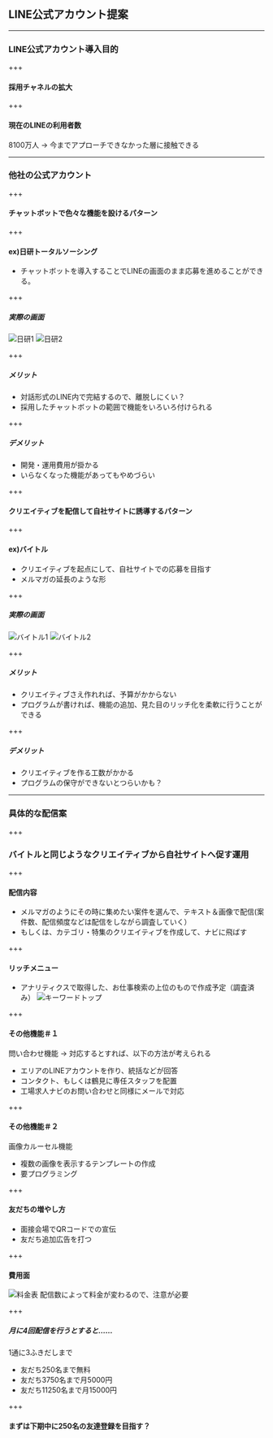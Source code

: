 ## LINE公式アカウント提案

---

### LINE公式アカウント導入目的

+++

#### 採用チャネルの拡大

+++

#### 現在のLINEの利用者数

8100万人
→ 今までアプローチできなかった層に接触できる

---

### 他社の公式アカウント

+++

#### チャットボットで色々な機能を設けるパターン

+++

#### ex)日研トータルソーシング
- チャットボットを導入することでLINEの画面のまま応募を進めることができる。

+++

##### 実際の画面
![日研1](assets/line_screenshot_3.png)
![日研2](assets/line_screenshot_4.png)

+++

##### メリット
 * 対話形式のLINE内で完結するので、離脱しにくい？
 * 採用したチャットボットの範囲で機能をいろいろ付けられる
 
+++

##### デメリット
 * 開発・運用費用が掛かる
 * いらなくなった機能があってもやめづらい

+++

#### クリエイティブを配信して自社サイトに誘導するパターン

+++

#### ex)バイトル
- クリエイティブを起点にして、自社サイトでの応募を目指す
- メルマガの延長のような形

+++

##### 実際の画面
![バイトル1](assets/line_screenshot_1.png)
![バイトル2](assets/line_screenshot_2.png)

+++

##### メリット
 * クリエイティブさえ作れれば、予算がかからない
 * プログラムが書ければ、機能の追加、見た目のリッチ化を柔軟に行うことができる
 
+++
 
##### デメリット
 * クリエイティブを作る工数がかかる
 * プログラムの保守ができないとつらいかも？

---

### 具体的な配信案

+++

### バイトルと同じようなクリエイティブから自社サイトへ促す運用

+++

#### 配信内容

- メルマガのようにその時に集めたい案件を選んで、テキスト＆画像で配信(案件数、配信頻度などは配信をしながら調査していく）
- もしくは、カテゴリ・特集のクリエイティブを作成して、ナビに飛ばす

+++

#### リッチメニュー

- アナリティクスで取得した、お仕事検索の上位のもので作成予定（調査済み）
![キーワードトップ](assets/keywords_rank.png)

+++

#### その他機能＃１

問い合わせ機能 → 対応するとすれば、以下の方法が考えられる
  - エリアのLINEアカウントを作り、統括などが回答
  - コンタクト、もしくは鶴見に専任スタッフを配置
  - 工場求人ナビのお問い合わせと同様にメールで対応

+++

#### その他機能＃２

画像カルーセル機能
  - 複数の画像を表示するテンプレートの作成
  - 要プログラミング

+++

#### 友だちの増やし方

- 面接会場でQRコードでの宣伝
- 友だち追加広告を打つ

+++

#### 費用面

![料金表](assets/price_list.png)
配信数によって料金が変わるので、注意が必要

+++

##### 月に4回配信を行うとすると……
1通に3ふきだしまで
* 友だち250名まで無料
* 友だち3750名まで月5000円
* 友だち11250名まで月15000円

+++

#### まずは下期中に250名の友達登録を目指す？
